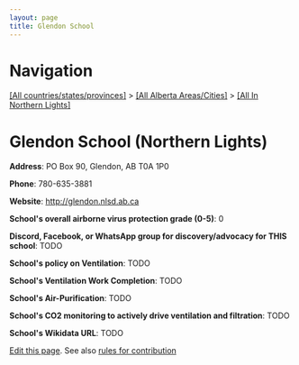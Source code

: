 ```yaml
---
layout: page
title: Glendon School
---
```

# Navigation

[[All countries/states/provinces]](../../..) > [[All Alberta Areas/Cities]](../..) > [[All In Northern Lights]](..)

# Glendon School (Northern Lights)

**Address**: PO Box 90, Glendon, AB T0A 1P0

**Phone**: 780-635-3881

**Website**: <http://glendon.nlsd.ab.ca>

**School's overall airborne virus protection grade (0-5)**: 0

**Discord, Facebook, or WhatsApp group for discovery/advocacy for THIS school**: TODO

**School's policy on Ventilation**: TODO

**School's Ventilation Work Completion**: TODO

**School's Air-Purification**: TODO

**School's CO2 monitoring to actively drive ventilation and filtration**: TODO

**School's Wikidata URL**: TODO


[Edit this page](https://github.com/ventilate-schools/AB/edit/main/./Northern_Lights/Glendon_School.md). See also [rules for contribution](../../../contribution-rules/)